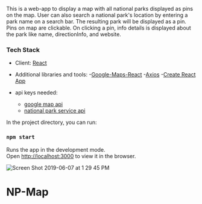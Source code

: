 This is a web-app to display a map with all national parks displayed as pins on the map. User can also search a national park's location by entering a park name on a search bar. The resulting park will be displayed as a pin. Pins on map are clickable. On clicking a pin, info details is displayed about the park like name, directionInfo, and website. 

### Tech Stack
- Client: [React](https://facebook.github.io/react)
- Additional libraries and tools:
  -[Google-Maps-React](https://github.com/fullstackreact/google-maps-react)
  -[Axios](https://github.com/axios/axios)
  -[Create React App](https://github.com/facebook/create-react-app)

- api keys needed:
  - [google map api](https://cloud.google.com/maps-platform/maps/?apis=maps)
  - [national park service api](https://www.nps.gov/subjects/developer/get-started.htm)


In the project directory, you can run:

### `npm start`

Runs the app in the development mode.<br>
Open [http://localhost:3000](http://localhost:3000) to view it in the browser.


![Screen Shot 2019-06-07 at 1 29 45 PM](https://user-images.githubusercontent.com/35877838/59131853-6b18df00-8928-11e9-944c-f6c3577ac554.png)

# NP-Map
